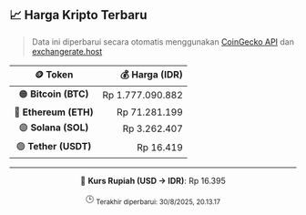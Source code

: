 

<!-- HARGA_KRIPTO -->
## 📈 Harga Kripto Terbaru

> Data ini diperbarui secara otomatis menggunakan [CoinGecko API](https://www.coingecko.com/) dan [exchangerate.host](https://exchangerate.host/)

<div align="center">

| 🪙 Token | 💰 Harga (IDR) |
|:------:|---------------:|
| 🟠 **Bitcoin (BTC)**   | Rp 1.777.090.882 |
| 🔵 **Ethereum (ETH)**  | Rp 71.281.199 |
| 🟣 **Solana (SOL)**    | Rp 3.262.407 |
| 🟢 **Tether (USDT)**   | Rp 16.419 |

---

💱 **Kurs Rupiah (USD → IDR)**: Rp 16.395

🕒 <sub>Terakhir diperbarui: 30/8/2025, 20.13.17</sub>

</div>
<!-- /HARGA_KRIPTO -->